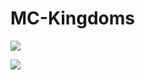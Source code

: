 # MC-Kingdoms
<img src="https://www.bisecthosting.com/images/CF/MCKingdoms/BH_MC_HEADER.webp" title="" alt=" " data-align="center">

[![](https://img.shields.io/discord/920716981303377952?style=for-the-badge&logo=discord&logoColor=0C124C&labelColor=95BD20&color=A6DBF8)](https://discord.gg/JyURxyJFxZ)

